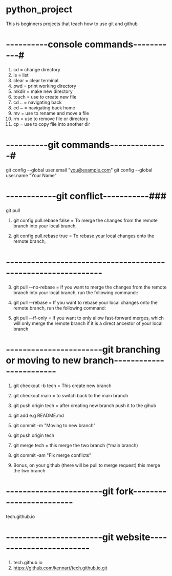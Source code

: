 
# python_project
This is beginners projects that teach how to use git and github 


# ----------console commands-----------#
1. cd = change directory
2. ls = list
3. clear = clear terminal
4. pwd = print working directory
5. mkdir = make new directory
6. touch = use to create new file
7. cd .. = navigating back
8. cd ~ = navigating back home
9. mv = use to rename and move a file
10. rm = use to remove file or directory
11. cp = use to copy file into another dir



# ----------git commands--------------#
git config --global user.email "you@example.com"
git config --global user.name "Your Name"


# ------------git conflict-----------###
git pull

1. git config pull.rebase false = To merge the changes from the remote branch into your local branch, 

2. git config pull.rebase true = To rebase your local changes onto the remote branch,


# ------------------------------------------------------------- #
3. git pull --no-rebase = If you want to merge the changes from the remote branch into your local branch, run the following command::

4. git pull --rebase = If you want to rebase your local changes onto the remote branch, run the following command:

5. git pull --ff-only = If you want to only allow fast-forward merges, which will only merge the remote branch if it is a direct ancestor of your local branch


# -----------------------git branching or moving to new branch------------------------ #
1. git checkout -b tech = This create new branch
2. git checkout main = to switch back to the main branch

2. git push origin tech = after creating new branch push it to the gihub
3. git add e.g README.md
4. git commit -m "Moving to new branch"
5. git push origin tech
6. git merge tech = this merge the two branch (*main branch)
7. git commit -am "Fix merge conflicts"
8. Bonus, on your github (there will be pull to merge request) this merge the two branch



# -----------------------git fork------------------------ #
tech.github.io


# -----------------------git website------------------------ #
1. tech.github.io
2. https://github.com/kennart/tech.github.io.git

